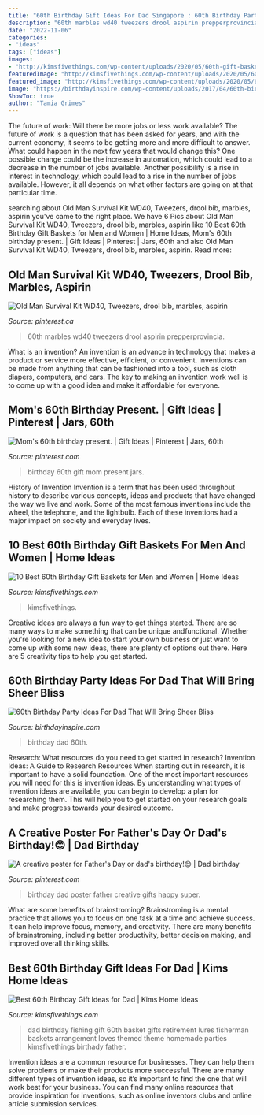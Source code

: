 ```yaml
---
title: "60th Birthday Gift Ideas For Dad Singapore : 60th Birthday Party Ideas For Dad That Will Bring Sheer Bliss"
description: "60th marbles wd40 tweezers drool aspirin prepperprovincia"
date: "2022-11-06"
categories:
- "ideas"
tags: ["ideas"]
images:
- "http://kimsfivethings.com/wp-content/uploads/2020/05/60th-gift-baskets-5-495x1024.jpg"
featuredImage: "http://kimsfivethings.com/wp-content/uploads/2020/05/60th-gift-baskets-5-495x1024.jpg"
featured_image: "http://kimsfivethings.com/wp-content/uploads/2020/05/60th-gift-baskets-5-495x1024.jpg"
image: "https://birthdayinspire.com/wp-content/uploads/2017/04/60th-birthday-party-ideas-for-dad.png"
ShowToc: true
author: "Tamia Grimes"
---
```



The future of work: Will there be more jobs or less work available?
The future of work is a question that has been asked for years, and with the current economy, it seems to be getting more and more difficult to answer. What could happen in the next few years that would change this? One possible change could be the increase in automation, which could lead to a decrease in the number of jobs available. Another possibility is a rise in interest in technology, which could lead to a rise in the number of jobs available. However, it all depends on what other factors are going on at that particular time.

	

		
searching about Old Man Survival Kit WD40, Tweezers, drool bib, marbles, aspirin you've came to the right place. We have 6 Pics about Old Man Survival Kit WD40, Tweezers, drool bib, marbles, aspirin like 10 Best 60th Birthday Gift Baskets for Men and Women | Home Ideas, Mom&#039;s 60th birthday present. | Gift Ideas | Pinterest | Jars, 60th and also Old Man Survival Kit WD40, Tweezers, drool bib, marbles, aspirin. Read more:
		
    
## Old Man Survival Kit WD40, Tweezers, Drool Bib, Marbles, Aspirin

<img loading=lazy src="https://i.pinimg.com/736x/19/6c/d4/196cd41be72066d451980c7d020a523a.jpg" onerror="this.onerror=null;this.src='https://tse1.mm.bing.net/th?id=OIP._0vYAbfO6NqNt-Edk1SFJAHaNL&amp;pid=15.1';" alt="Old Man Survival Kit WD40, Tweezers, drool bib, marbles, aspirin">

_Source: pinterest.ca_

>60th marbles wd40 tweezers drool aspirin prepperprovincia. 

	

What is an invention?
An invention is an advance in technology that makes a product or service more effective, efficient, or convenient. Inventions can be made from anything that can be fashioned into a tool, such as cloth diapers, computers, and cars. The key to making an invention work well is to come up with a good idea and make it affordable for everyone.

    
## Mom&#039;s 60th Birthday Present. | Gift Ideas | Pinterest | Jars, 60th

<img loading=lazy src="https://s-media-cache-ak0.pinimg.com/736x/a5/9d/10/a59d10ed3f87fc9aee122dd9aef9aa6a.jpg" onerror="this.onerror=null;this.src='https://tse3.mm.bing.net/th?id=OIP.2LgY_drdNpGU7prplAkhEwHaJ3&amp;pid=15.1';" alt="Mom&#039;s 60th birthday present. | Gift Ideas | Pinterest | Jars, 60th">

_Source: pinterest.com_

>birthday 60th gift mom present jars. 

	

History of Invention
Invention is a term that has been used throughout history to describe various concepts, ideas and products that have changed the way we live and work. Some of the most famous inventions include the wheel, the telephone, and the lightbulb. Each of these inventions had a major impact on society and everyday lives.

    
## 10 Best 60th Birthday Gift Baskets For Men And Women | Home Ideas

<img loading=lazy src="http://kimsfivethings.com/wp-content/uploads/2020/05/60th-gift-baskets-5-495x1024.jpg" onerror="this.onerror=null;this.src='https://tse3.mm.bing.net/th?id=OIP.QvqZfIRth0isqlhatyjJCQHaPU&amp;pid=15.1';" alt="10 Best 60th Birthday Gift Baskets for Men and Women | Home Ideas">

_Source: kimsfivethings.com_

>kimsfivethings. 

	

Creative ideas are always a fun way to get things started. There are so many ways to make something that can be unique andfunctional. Whether you're looking for a new idea to start your own business or just want to come up with some new ideas, there are plenty of options out there. Here are 5 creativity tips to help you get started.

    
## 60th Birthday Party Ideas For Dad That Will Bring Sheer Bliss

<img loading=lazy src="https://birthdayinspire.com/wp-content/uploads/2017/04/60th-birthday-party-ideas-for-dad.png" onerror="this.onerror=null;this.src='https://tse3.mm.bing.net/th?id=OIP.FFnv9dP2dgL00TFt2-yZdwHaFl&amp;pid=15.1';" alt="60th Birthday Party Ideas For Dad That Will Bring Sheer Bliss">

_Source: birthdayinspire.com_

>birthday dad 60th. 

	

Research: What resources do you need to get started in research?
Invention Ideas: A Guide to Research Resources
When starting out in research, it is important to have a solid foundation. One of the most important resources you will need for this is invention ideas. By understanding what types of invention ideas are available, you can begin to develop a plan for researching them. This will help you to get started on your research goals and make progress towards your desired outcome.

    
## A Creative Poster For Father&#039;s Day Or Dad&#039;s Birthday!😊 | Dad Birthday

<img loading=lazy src="https://i.pinimg.com/736x/ec/6b/45/ec6b456df0538546c13de35f13276f7d--dad-birthday-birthday-gifts.jpg" onerror="this.onerror=null;this.src='https://tse1.mm.bing.net/th?id=OIP.vi41blgLWsY_iVax-5PvOgHaJ3&amp;pid=15.1';" alt="A creative poster for Father&#039;s Day or dad&#039;s birthday!😊 | Dad birthday">

_Source: pinterest.com_

>birthday dad poster father creative gifts happy super. 

	

What are some benefits of brainstroming?
Brainstroming is a mental practice that allows you to focus on one task at a time and achieve success. It can help improve focus, memory, and creativity. There are many benefits of brainstroming, including better productivity, better decision making, and improved overall thinking skills.

    
## Best 60th Birthday Gift Ideas For Dad | Kims Home Ideas

<img loading=lazy src="https://s-media-cache-ak0.pinimg.com/564x/f6/55/f5/f655f54e9423648d2cd287875062d412.jpg" onerror="this.onerror=null;this.src='https://tse2.mm.bing.net/th?id=OIP.7iE9X7baDYgIxwRziHFAiwHaKX&amp;pid=15.1';" alt="Best 60th Birthday Gift Ideas for Dad | Kims Home Ideas">

_Source: kimsfivethings.com_

>dad birthday fishing gift 60th basket gifts retirement lures fisherman baskets arrangement loves themed theme homemade parties kimsfivethings birthady father. 

	

Invention ideas are a common resource for businesses. They can help them solve problems or make their products more successful. There are many different types of invention ideas, so it’s important to find the one that will work best for your business. You can find many online resources that provide inspiration for inventions, such as online inventors clubs and online article submission services.

